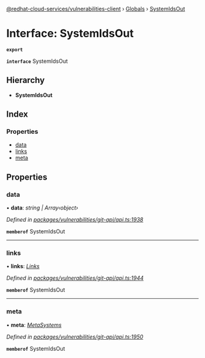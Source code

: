 [@redhat-cloud-services/vulnerabilities-client](../README.md) › [Globals](../globals.md) › [SystemIdsOut](systemidsout.md)

# Interface: SystemIdsOut

**`export`** 

**`interface`** SystemIdsOut

## Hierarchy

* **SystemIdsOut**

## Index

### Properties

* [data](systemidsout.md#data)
* [links](systemidsout.md#links)
* [meta](systemidsout.md#meta)

## Properties

###  data

• **data**: *string | Array‹object›*

*Defined in [packages/vulnerabilities/git-api/api.ts:1938](https://github.com/RedHatInsights/javascript-clients/blob/master/packages/vulnerabilities/git-api/api.ts#L1938)*

**`memberof`** SystemIdsOut

___

###  links

• **links**: *[Links](links.md)*

*Defined in [packages/vulnerabilities/git-api/api.ts:1944](https://github.com/RedHatInsights/javascript-clients/blob/master/packages/vulnerabilities/git-api/api.ts#L1944)*

**`memberof`** SystemIdsOut

___

###  meta

• **meta**: *[MetaSystems](metasystems.md)*

*Defined in [packages/vulnerabilities/git-api/api.ts:1950](https://github.com/RedHatInsights/javascript-clients/blob/master/packages/vulnerabilities/git-api/api.ts#L1950)*

**`memberof`** SystemIdsOut
